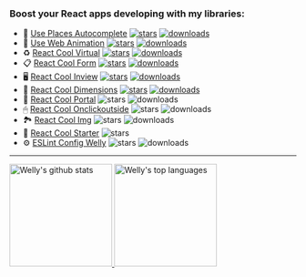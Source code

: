 ### Boost your React apps developing with my libraries:

- 📍 [Use Places Autocomplete](https://github.com/wellyshen/use-places-autocomplete) [![stars](https://img.shields.io/github/stars/wellyshen/use-places-autocomplete?style=flat-square)](https://github.com/wellyshen/use-places-autocomplete/stargazers) [![downloads](https://img.shields.io/npm/dt/use-places-autocomplete?style=flat-square)](https://www.npmjs.com/package/use-places-autocomplete)
- 🍿 [Use Web Animation](https://github.com/wellyshen/use-web-animations) [![stars](https://img.shields.io/github/stars/wellyshen/use-web-animations?style=flat-square)](https://github.com/wellyshen/use-web-animations/stargazers) [![downloads](https://img.shields.io/npm/dt/@wellyshen/use-web-animations?style=flat-square)](https://www.npmjs.com/package/@wellyshen/use-web-animations)
- ♻️ [React Cool Virtual](https://github.com/wellyshen/react-cool-virtual) [![stars](https://img.shields.io/github/stars/wellyshen/react-cool-virtual?style=flat-square)](https://github.com/wellyshen/react-cool-virtual/stargazers) [![downloads](https://img.shields.io/npm/dt/react-cool-virtual?style=flat-square)](https://www.npmjs.com/package/react-cool-virtual)
- 📋 [React Cool Form](https://github.com/wellyshen/react-cool-form) [![stars](https://img.shields.io/github/stars/wellyshen/react-cool-form?style=flat-square)](https://github.com/wellyshen/react-cool-form/stargazers) [![downloads](https://img.shields.io/npm/dt/react-cool-form?style=flat-square)](https://www.npmjs.com/package/react-cool-form)
- 🖥️ [React Cool Inview](https://github.com/wellyshen/react-cool-inview) [![stars](https://img.shields.io/github/stars/wellyshen/react-cool-inview?style=flat-square)](https://github.com/wellyshen/react-cool-inview/stargazers) [![downloads](https://img.shields.io/npm/dt/react-cool-inview?style=flat-square)](https://www.npmjs.com/package/react-cool-inview)
- 📏 [React Cool Dimensions](https://github.com/wellyshen/react-cool-dimensions) [![stars](https://img.shields.io/github/stars/wellyshen/react-cool-dimensions?style=flat-square)](https://github.com/wellyshen/react-cool-dimensions/stargazers) [![downloads](https://img.shields.io/npm/dt/react-cool-dimensions?style=flat-square)](https://www.npmjs.com/package/react-cool-dimensions)
- 🍒 [React Cool Portal](https://github.com/wellyshen/react-cool-portal) ![stars](https://img.shields.io/github/stars/wellyshen/react-cool-portal?style=flat-square) ![downloads](https://img.shields.io/npm/dt/react-cool-portal?style=flat-square)
- 🖱 [React Cool Onclickoutside](https://github.com/wellyshen/react-cool-onclickoutside) ![stars](https://img.shields.io/github/stars/wellyshen/react-cool-onclickoutside?style=flat-square) ![downloads](https://img.shields.io/npm/dt/react-cool-onclickoutside?style=flat-square)
- 🏞 [React Cool Img](https://github.com/wellyshen/react-cool-img) ![stars](https://img.shields.io/github/stars/wellyshen/react-cool-img?style=flat-square) ![downloads](https://img.shields.io/npm/dt/react-cool-img?style=flat-square)
- 🐣 [React Cool Starter](https://github.com/wellyshen/react-cool-starter) ![stars](https://img.shields.io/github/stars/wellyshen/react-cool-starter?style=flat-square)
- ⚙️ [ESLint Config Welly](https://github.com/wellyshen/eslint-config-welly) ![stars](https://img.shields.io/github/stars/wellyshen/eslint-config-welly?style=flat-square) ![downloads](https://img.shields.io/npm/dt/eslint-config-welly?style=flat-square)


---

<a href="https://www.linkedin.com/in/welly-shen-8b43287a">
  <img height="180rem" src="https://github-readme-stats.vercel.app/api?username=wellyshen&show_icons=true&theme=react" alt="Welly's github stats" />
  <img height="180rem" src="https://github-readme-stats.vercel.app/api/top-langs/?username=wellyshen&layout=compact&theme=react" alt="Welly's top languages" />
</a>

